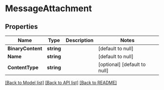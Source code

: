 # MessageAttachment

## Properties
Name | Type | Description | Notes
------------ | ------------- | ------------- | -------------
**BinaryContent** | **string** |  | [default to null]
**Name** | **string** |  | [default to null]
**ContentType** | **string** |  | [optional] [default to null]

[[Back to Model list]](../README.md#documentation-for-models) [[Back to API list]](../README.md#documentation-for-api-endpoints) [[Back to README]](../README.md)


